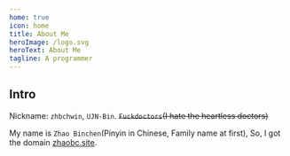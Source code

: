 ```yaml
---
home: true
icon: home
title: About Me
heroImage: /logo.svg
heroText: About Me
tagline: A programmer
---
```


## Intro

Nickname: `zhbchwin`, `UJN-Bin`. ~~`Fuckdoctors`(I hate the heartless doctors)~~

My name is `Zhao Binchen`(Pinyin in Chinese, Family name at first), So, I got the domain [zhaobc.site](https://zhaobc.site).

<div style="display: flex;justify-content: center;">
  <iframe :src="$withBase('/zhaobc.site/index.html')" style="border:none;height:auto;width:305px;height:115px;" />
</div>

## Hobbies

With no hobbies, but indeed, having interests in something.

## Contact

- Mail: [zhbchwin@163.com](mailto:zhbchwin@163.com)
- GitHub: [FuckDoctors](http://github.com/FuckDoctors)
